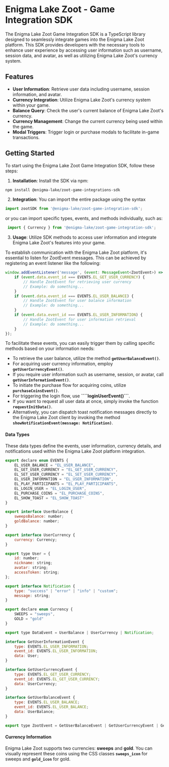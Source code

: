 # Enigma Lake Zoot - Game Integration SDK
The Enigma Lake Zoot Game Integration SDK is a TypeScript library designed to seamlessly integrate games into the Enigma Lake Zoot platform. This SDK provides developers with the necessary tools to enhance user experience by accessing user information such as username, session data, and avatar, as well as utilizing Enigma Lake Zoot's currency system.

## Features
- **User Information**: Retrieve user data including username, session information, and avatar.
- **Currency Integration**: Utilize Enigma Lake Zoot's currency system within your game.
- **Balance Query**: Check the user's current balance of Enigma Lake Zoot's currency.
- **Currency Management**: Change the current currency being used within the game.
- **Modal Triggers**: Trigger login or purchase modals to facilitate in-game transactions.

## Getting Started

To start using the Enigma Lake Zoot Game Integration SDK, follow these steps:

1. **Installation**: Install the SDK via npm:
```bash 
npm install @enigma-lake/zoot-game-integrations-sdk
```

2. **Integration**: You can import the entire package using the syntax 
``` js
import zootSDK from '@enigma-lake/zoot-game-integration-sdk';
```
or you can import specific types, events, and methods individually, such as: 
``` js
 import { Currency } from '@enigma-lake/zoot-game-integration-sdk';
```

3. **Usage**: Utilize SDK methods to access user information and integrate Enigma Lake Zoot's features into your game.

To establish communication with the Enigma Lake Zoot platform, it's essential to listen for ZootEvent messages. This can be achieved by registering an event listener like the following:
```js
window.addEventListener('message', (event: MessageEvent<ZootEvent>) => {
    if (event.data.event_id === EVENTS.EL_GET_USER_CURRENCY) {
        // Handle ZootEvent for retrieving user currency
        // Example: do something...
    }
    if (event.data.event_id === EVENTS.EL_USER_BALANCE) {
        // Handle ZootEvent for user balance information
        // Example: do something...
    }
    if (event.data.event_id === EVENTS.EL_USER_INFORMATION) {
        // Handle ZootEvent for user information retrieval
        // Example: do something...
    }
});
```

To facilitate these events, you can easily trigger them by calling specific methods based on your information needs:

- To retrieve the user balance, utilize the method **```getUserBalanceEvent()```**.
- For acquiring user currency information, employ **```getUserCurrencyEvent()```**.
- If you require user information such as username, session, or avatar, call **```getUserInformationEvent()```**.
- To initiate the purchase flow for acquiring coins, utilize **```purchaseCoinsEvent()```**.
- For triggering the login flow, use **````loginUserEvent()```**.
- If you want to request all user data at once, simply invoke the function **```requestInitData()```**.
- Alternatively, you can dispatch toast notification messages directly to the Enigma Lake Zoot client by invoking the method **```showNotificationEvent(message: Notification)```**.

#### Data Types
These data types define the events, user information, currency details, and notifications used within the Enigma Lake Zoot platform integration.

```js
export declare enum EVENTS {
    EL_USER_BALANCE = "EL_USER_BALANCE",
    EL_GET_USER_CURRENCY = "EL_GET_USER_CURRENCY",
    EL_SET_USER_CURRENCY = "EL_SET_USER_CURRENCY",
    EL_USER_INFORMATION = "EL_USER_INFORMATION",
    EL_PLAY_PARTICIPANTS = "EL_PLAY_PARTICIPANTS",
    EL_LOGIN_USER = "EL_LOGIN_USER",
    EL_PURCHASE_COINS = "EL_PURCHASE_COINS",
    EL_SHOW_TOAST = "EL_SHOW_TOAST"
}

export interface UserBalance {
    sweepsBalance: number;
    goldBalance: number;
}

export interface UserCurrency {
    currency: Currency;
}

export type User = {
    id: number;
    nickname: string;
    avatar: string;
    accessToken: string;
};

export interface Notification {
    type: "success" | "error" | "info" | "custom";
    message: string;
}

export declare enum Currency {
    SWEEPS = "sweeps",
    GOLD = "gold"
}

export type DataEvent = UserBalance | UserCurrency | Notification;

interface GetUserInformationEvent {
    type: EVENTS.EL_USER_INFORMATION;
    event_id: EVENTS.EL_USER_INFORMATION;
    data: User;
}

interface GetUserCurrencyEvent {
    type: EVENTS.EL_GET_USER_CURRENCY;
    event_id: EVENTS.EL_GET_USER_CURRENCY;
    data: UserCurrency;
}

interface GetUserBalanceEvent {
    type: EVENTS.EL_USER_BALANCE;
    event_id: EVENTS.EL_USER_BALANCE;
    data: UserBalance;
}

export type ZootEvent = GetUserBalanceEvent | GetUserCurrencyEvent | GetUserInformationEvent;

```

#### Currency Information
Enigma Lake Zoot supports two currencies: **sweeps** and **gold**. You can visually represent these coins using the CSS classes **```sweeps_icon```** for sweeps and **```gold_icon```** for gold.